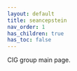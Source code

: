 ```yaml
---
layout: default
title: seancepstein
nav_order: 1
has_children: true
has_toc: false
---
```


CIG group main page.
